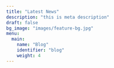 ```yaml
---
title: "Latest News"
description: "this is meta description"
draft: false
bg_image: "images/feature-bg.jpg"
menu:
  main:
    name: "Blog"
    identifier: "blog"
    weight: 4
---
```

